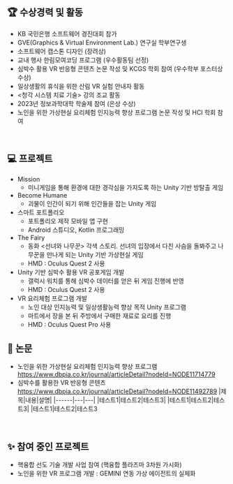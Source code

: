## :trophy: 수상경력 및 활동
- KB 국민은행 소프트웨어 경진대회 참가
- GVE(Graphics & Virtual Environment Lab.) 연구실 학부연구생
- 소프트웨어 캡스톤 디자인 (장려상)
- 교내 행사 한림모여코딩 프로그램 (우수활동팀 선정)
- 심박수 활용 VR 반응형 콘텐츠 논문 작성 및 KCGS 학회 참여 (우수학부 포스터상 수상)
- 일상생활의 휴식을 위한 산림 VR 실험 안내자 활동
- <청각 시스템 치료 기술> 강의 조교 활동
- 2023년 정보과학대학 학술제 참여 (은상 수상)
- 노인을 위한 가상현실 요리체험 인지능력 향상 프로그램 논문 작성 및 HCI 학회 참여
  
&nbsp;

## :computer: 프로젝트
- Mission
  - 미니게임을 통해 환경에 대한 경각심을 가지도록 하는 Unity 기반 방탈출 게임
- Become Humane
  - 괴물이 인간이 되기 위해 인간들을 잡는 Unity 게임
- 스마트 포트폴리오
  - 포트폴리오 제작 모바일 앱 구현
  - Android 스튜디오, Kotlin 프로그래밍
- The Fairy
  - 동화 <선녀와 나무꾼> 각색 스토리. 선녀의 입장에서 다친 사슴을 돌봐주고 나무꾼을 만나게 되는 Unity 기반 가상현실 게임
  - HMD : Oculus Quest 2 사용
- Unity 기반 심박수 활용 VR 공포게임 개발
  - 갤럭시 워치를 통해 심박수 데이터를 얻은 뒤 게임 진행에 반영
  - HMD : Oculus Quest 2 사용
- VR 요리체험 프로그램 개발
  - 노인 대상 인지능력 및 일상생활능력 향상 목적 Unity 프로그램
  - 마트에서 장을 본 뒤 주방에서 구매한 재료로 요리를 진행
  - HMD : Oculus Quest Pro 사용
&nbsp;

## :page_facing_up: 논문
- 노인을 위한 가상현실 요리체험 인지능력 향상 프로그램
https://www.dbpia.co.kr/journal/articleDetail?nodeId=NODE11714779
- 심박수를 활용한 VR 반응형 콘텐츠
https://www.dbpia.co.kr/journal/articleDetail?nodeId=NODE11492789
|제목|내용|설명|
|------|---|---|
|테스트1|테스트2|테스트3|
|테스트1|테스트2|테스트3|
|테스트1|테스트2|테스트3

 &nbsp;

## :sparkles: 참여 중인 프로젝트
- 핵융합 선도 기술 개발 사업 참여 (핵융합 플라즈마 3차원 가시화)
- 노인을 위한 VR 프로그램 개발 : GEMINI 연동 가상 에이전트의 실체화
